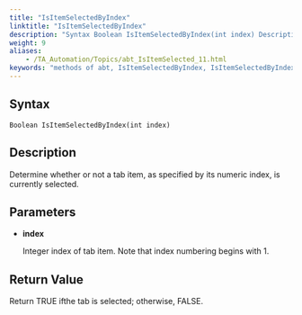 ```yaml
--- 
title: "IsItemSelectedByIndex"
linktitle: "IsItemSelectedByIndex"
description: "Syntax Boolean IsItemSelectedByIndex(int index) Description Determine whether or not a tab item, as specified by its numeric index, is currently selected. Parameters index Integer index of tab item. ..."
weight: 9
aliases: 
    - /TA_Automation/Topics/abt_IsItemSelected_11.html
keywords: "methods of abt, IsItemSelectedByIndex, IsItemSelectedByIndex (AbtTab), AbtTab, isitemselectedbyindex, abttab isitemselectedbyindex, tab item is selected, check tab item at specified index is selected"
---
```


## Syntax

`Boolean IsItemSelectedByIndex(int index)`

## Description  

Determine whether or not a tab item, as specified by its numeric index, is currently selected.

## Parameters  

-   **index**

    Integer index of tab item. Note that index numbering begins with 1.


## Return Value

Return TRUE ifthe tab is selected; otherwise, FALSE.




